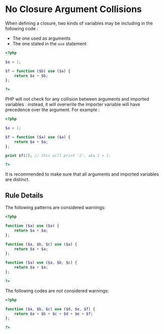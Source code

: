 <!-- Good Practices -->
# No Closure Argument Collisions

When defining a closure, two kinds of variables may be including in the following code : 
* The one used as arguments
* The one stated in the `use` statement

```php
<?php

$a = 1;

$f = function ($b) use ($a) {
	return $a + $b;
};

?>
```

PHP will not check for any collision between arguments and imported variables : instead, it will overwrite the importer variable will have precedence over the argument. For example : 

```php
<?php

$a = 1;

$f = function ($a) use ($a) {
	return $a + $a;
};

print $f(2); // this will print '2', aka 1 + 1;

?>
```

It is recommended to make sure that all arguments and imported variables are distinct. 

## Rule Details

The following patterns are considered warnings:

```php
<?php

function ($a) use ($a) {
	return $a + $a;
};

function ($a, $b, $c) use ($a) {
	return $a + $a;
};

function ($a) use ($a, $b, $c) {
	return $a + $a;
};

?>
```

The following codes are not considered warnings:

```php
<?php

function ($a, $b, $c) use ($d, $e, $f) {
	return $a + $b + $c + $d + $e + $f;
};

?>
```

